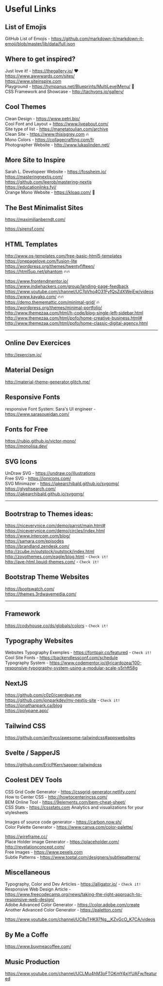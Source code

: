 # Useful Links

## List of Emojis

GitHub List of Emojis - <https://github.com/markdown-it/markdown-it-emoji/blob/master/lib/data/full.json>

## Where to get inspired?

Just love it! - <https://thegallery.io/> :heart:  
<https://www.awwwards.com/sites/>  
<https://www.siteinspire.com>  
Playground - <https://tympanus.net/Blueprints/MultiLevelMenu/> 🚀  
CSS Framework and Showcase - <http://tachyons.io/gallery/>

## Cool Themes

Clean Design - <https://www.petri.bio/>  
Cool Font and Layout = <https://www.liveabout.com/>  
Site type of list - <https://manetatoulian.com/archive>  
Clean Site - <https://www.thisisgrey.com> 🔥  
Mono Colors - <https://collagecrafting.com/fr>  
Photographer Website - <http://www.lukaslinden.net/>

## More Site to Inspire

Sarah L. Developeer Website - <https://fossheim.io/>  
<https://masteringnextjs.com/>  
<https://github.com/leerob/mastering-nextjs>  
<https://educationlinks.fyi/>  
Orange Mono Website - <https://kloaq.com/> 🚀

## The Best Minimalist Sites

<https://maximilianberndt.com/>

<https://sirensf.com/>

## HTML Templates

<http://www.os-templates.com/free-basic-html5-templates>  
<https://onepagelove.com/fusion-lite>  
<https://wordpress.org/themes/twentyfifteen/>  
<https://html5up.net/phantom> 🔥🔥

<https://www.frontendmentor.io/>  
<https://www.indiehackers.com/group/landing-page-feedback>  
<https://www.youtube.com/channel/UC7pVho4O31FyfQsZdXWejEw/videos>  
<https://www.kayako.com/> 🔥🔥  
<https://demo.thememattic.com/minimal-grid/> 🔥  
<https://wordpress.org/themes/minimal-portfolio/>  
<http://www.themezaa.com/html/h-code/blog-single-left-sidebar.html>  
<http://www.themezaa.com/html/pofo/home-creative-business.html#>  
<http://www.themezaa.com/html/pofo/home-classic-digital-agency.html>

---

## Online Dev Exercices

<http://exercism.io/>

## Material Design

<http://material-theme-generator.glitch.me/>

## Responsive Fonts

responsive Font System: Sara's UI engineer - <https://www.sarasoueidan.com/>

## Fonts for Free

<https://rubjo.github.io/victor-mono/>  
<https://monolisa.dev/>

## SVG Icons

UnDraw SVG - <https://undraw.co/illustrations>  
Free SVG - <https://ionicons.com/>  
SVG Minimazer - <https://jakearchibald.github.io/svgomg/>  
<https://glyphsearch.com/>  
<https://jakearchibald.github.io/svgomg/>

---

## Bootrstrap to Themes ideas:

<https://niceverynice.com/demo/parrot/main.html#>  
<https://niceverynice.com/demo/circles/index.html>  
<https://www.intercom.com/blog/>  
<https://samara.com/episodes>  
<https://brandland.zendesk.com/>  
<http://zcube.in/outstock/outstock/index.html>  
<http://zoyothemes.com/eagle/blog.html> - `Check it!`  
<http://ave-html.liquid-themes.com/> - `Check it!`

## Bootstrap Theme Websites

<https://bootswatch.com/>  
<https://themes.3rdwavemedia.com/>

---

## Framework

<https://codyhouse.co/ds/globals/colors> - `Check it!`

## Typography Websites

Websites Typography Exemples - <https://fontpair.co/featured> - `Check it!`  
Cool Site Fonts - <https://backendlessconf.com/schedule>  
Typography System - <https://www.codementor.io/@ricardozea/100-responsive-typography-system-using-a-modular-scale-s5rhft58g>

## NextJS

<https://github.com/c0z0/cserdean.me>  
<https://github.com/jonparkdev/my-nextjs-site> - `Check it!`  
<https://jonathanpark.ca/blog>  
<https://polypane.app/>

## Tailwind CSS

<https://github.com/aniftyco/awesome-tailwindcss#appswebsites>

## Svelte / SapperJS

<https://github.com/EricPKerr/sapper-tailwindcss>

## Coolest DEV Tools

CSS Grid Code Generator - <https://cssgrid-generator.netlify.com/>  
How to Center CSS - <http://howtocenterincss.com/>  
BEM Online Tool - <https://9elements.com/bem-cheat-sheet/>  
CSS Stats - <https://cssstats.com> Analytics and visualizations for your stylesheets

Images of source code generator - <https://carbon.now.sh/>  
Color Palette Generator - <https://www.canva.com/color-palette/>

<https://wireframe.cc/>  
Place Holder image Generator - <https://placeholder.com/>  
<http://revelationconcept.com/>  
Free Images - <https://www.pexels.com>  
Subtle Patterns - <https://www.toptal.com/designers/subtlepatterns/>

## Miscellaneous

Typography, Color and Dev Articles - <https://alligator.io/> - `Check it!`  
Responsive Web Design Article - <https://www.freecodecamp.org/news/taking-the-right-approach-to-responsive-web-design/>  
Adobe Advanced Color Generator - <https://color.adobe.com/create>  
Another Advanced Color Generator - <https://paletton.com/>

<https://www.youtube.com/channel/UC8xTHK97Ng__KZvGcO_K7CA/videos>

## By Me a Coffe

<https://www.buymeacoffee.com/>

## Music Production

<https://www.youtube.com/channel/UCLMu4hM3oFTOKmY4xjYUAFw/featured>
